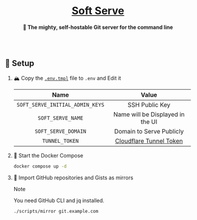 <!-- name: 🍦 Soft Serve -->
<h1 align="center">
<a href="https://github.com/charmbracelet/soft-serve">Soft Serve</a>
</h1>

<div align="center">

**🍦 The mighty, self-hostable Git server for the command line**

</div>

<br /><br />

## 🔧 Setup

1. 🏔️ Copy the [`.env.tmpl`](./.env.tmpl) file to `.env` and Edit it

   |              Name               |              Value               |
   | :-----------------------------: | :------------------------------: |
   | `SOFT_SERVE_INITIAL_ADMIN_KEYS` |          SSH Public Key          |
   |        `SOFT_SERVE_NAME`        | Name will be Displayed in the UI |
   |       `SOFT_SERVE_DOMAIN`       |     Domain to Serve Publicly     |
   |         `TUNNEL_TOKEN`          |    [Cloudflare Tunnel Token]     |

   [Cloudflare Tunnel Token]: https://developers.cloudflare.com/cloudflare-one/connections/connect-networks/

2. 🚀 Start the Docker Compose

   ```sh
   docker compose up -d
   ```

3. 🐙 Import GitHub repositories and Gists as mirrors

   > [!NOTE]
   > You need GitHub CLI and jq installed.

   ```sh
   ./scripts/mirror git.example.com
   ```

